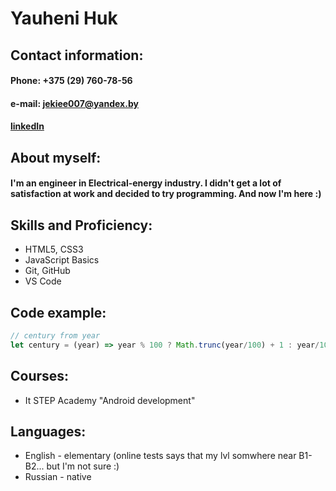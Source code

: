 # Yauheni Huk
## Contact information:
#### Phone: +375 (29) 760-78-56
#### e-mail: jekiee007@yandex.by
#### [linkedIn](https://linkedin.com/in/евгений-гук-8a03b5125)
## About myself:
#### I'm an engineer in Electrical-energy industry. I didn't get a lot of satisfaction at work and decided to try programming. And now I'm here :) 
## Skills and Proficiency:
* HTML5, CSS3
* JavaScript Basics
* Git, GitHub
* VS Code
## Code example:
```javascript
// century from year
let century = (year) => year % 100 ? Math.trunc(year/100) + 1 : year/100;
```
## Courses:
* It STEP Academy "Android development" 
## Languages:
* English - elementary (online tests says that my lvl somwhere near B1-B2... but I'm not sure :)
* Russian - native